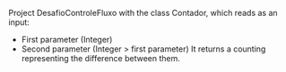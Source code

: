 Project DesafioControleFluxo with the class Contador, which reads as an input:
  * First parameter (Integer)
  * Second parameter (Integer > first parameter)
It returns a counting representing the difference between them.
